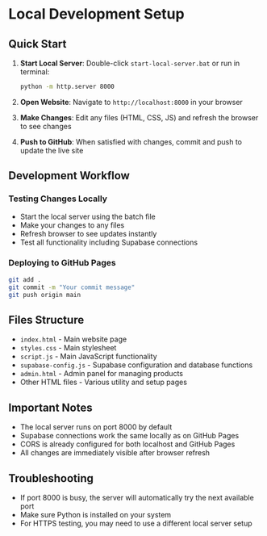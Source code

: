 # Local Development Setup

## Quick Start

1. **Start Local Server**: Double-click `start-local-server.bat` or run in terminal:
   ```bash
   python -m http.server 8000
   ```

2. **Open Website**: Navigate to `http://localhost:8000` in your browser

3. **Make Changes**: Edit any files (HTML, CSS, JS) and refresh the browser to see changes

4. **Push to GitHub**: When satisfied with changes, commit and push to update the live site

## Development Workflow

### Testing Changes Locally
- Start the local server using the batch file
- Make your changes to any files
- Refresh browser to see updates instantly
- Test all functionality including Supabase connections

### Deploying to GitHub Pages
```bash
git add .
git commit -m "Your commit message"
git push origin main
```

## Files Structure
- `index.html` - Main website page
- `styles.css` - Main stylesheet
- `script.js` - Main JavaScript functionality
- `supabase-config.js` - Supabase configuration and database functions
- `admin.html` - Admin panel for managing products
- Other HTML files - Various utility and setup pages

## Important Notes
- The local server runs on port 8000 by default
- Supabase connections work the same locally as on GitHub Pages
- CORS is already configured for both localhost and GitHub Pages
- All changes are immediately visible after browser refresh

## Troubleshooting
- If port 8000 is busy, the server will automatically try the next available port
- Make sure Python is installed on your system
- For HTTPS testing, you may need to use a different local server setup
